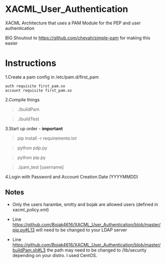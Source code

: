 # XACML_User_Authentication
XACML Architecture that uses a PAM Module for the PEP and user authentication

BIG Shoutout to https://github.com/chevah/simple-pam for making this easier

# Instructions
1.Create a pam config in /etc/pam.d/first_pam

```#%PAM-1.0
auth requisite first_pam.so
account requisite first_pam.so
```

2.Compile things

> ./buildPam

> ./buildTest 

3.Start up order - **important**

> pip install -r requirements.txt

> python pdp.py

> python pip.py

> ./pam_test [username]

4.Login with Password and Account Creation Date (YYYYMMDD)

## Notes

- Only the users harambe, smitty and bojak are allowed users (defined in xacml_policy.xml)

- Line https://github.com/Bojak4616/XACML_User_Authentication/blob/master/pip.py#L13 will need to be changed to your LDAP server

- Line https://github.com/Bojak4616/XACML_User_Authentication/blob/master/buildPam.sh#L3 the path may need to be changed to /lib/security depending on your distro. I used CentOS.
